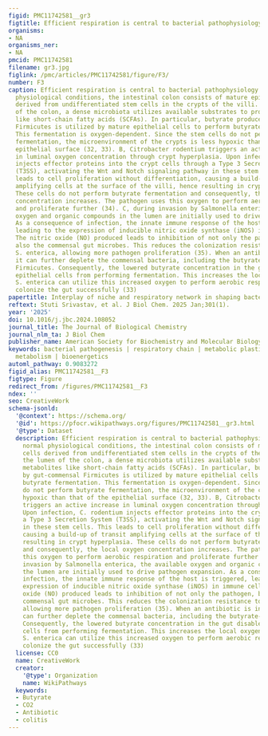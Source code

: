 ```yaml
---
figid: PMC11742581__gr3
figtitle: Efficient respiration is central to bacterial pathophysiology
organisms:
- NA
organisms_ner:
- NA
pmcid: PMC11742581
filename: gr3.jpg
figlink: /pmc/articles/PMC11742581/figure/F3/
number: F3
caption: Efficient respiration is central to bacterial pathophysiology. A, under normal
  physiological conditions, the intestinal colon consists of mature epithelial cells
  derived from undifferentiated stem cells in the crypts of the villi. In the lumen
  of the colon, a dense microbiota utilizes available substrates to produce metabolites
  like short-chain fatty acids (SCFAs). In particular, butyrate produced by gut-commensal
  Firmicutes is utilized by mature epithelial cells to perform butyrate fermentation.
  This fermentation is oxygen-dependent. Since the stem cells do not perform butyrate
  fermentation, the microenvironment of the crypts is less hypoxic than that of the
  epithelial surface (32, 33). B, Citrobacter rodentium triggers an active increase
  in luminal oxygen concentration through crypt hyperplasia. Upon infection, C. rodentium
  injects effector proteins into the crypt cells through a Type 3 Secretion System
  (T3SS), activating the Wnt and Notch signaling pathway in these stem cells. This
  leads to cell proliferation without differentiation, causing a build-up of transit
  amplifying cells at the surface of the villi, hence resulting in crypt hyperplasia.
  These cells do not perform butyrate fermentation and consequently, the local oxygen
  concentration increases. The pathogen uses this oxygen to perform aerobic respiration
  and proliferate further (34). C, during invasion by Salmonella enterica, the available
  oxygen and organic compounds in the lumen are initially used to drive pathogen expansion.
  As a consequence of infection, the innate immune response of the host is triggered,
  leading to the expression of inducible nitric oxide synthase (iNOS) in immune cells.
  The nitric oxide (NO) produced leads to inhibition of not only the pathogen, but
  also the commensal gut microbes. This reduces the colonization resistance towards
  S. enterica, allowing more pathogen proliferation (35). When an antibiotic is introduced,
  it can further deplete the commensal bacteria, including the butyrate-producing
  Firmicutes. Consequently, the lowered butyrate concentration in the gut disables
  epithelial cells from performing fermentation. This increases the local oxygen concentration.
  S. enterica can utilize this increased oxygen to perform aerobic respiration and
  colonize the gut successfully (33)
papertitle: Interplay of niche and respiratory network in shaping bacterial colonization
reftext: Stuti Srivastav, et al. J Biol Chem. 2025 Jan;301(1).
year: '2025'
doi: 10.1016/j.jbc.2024.108052
journal_title: The Journal of Biological Chemistry
journal_nlm_ta: J Biol Chem
publisher_name: American Society for Biochemistry and Molecular Biology
keywords: bacterial pathogenesis | respiratory chain | metabolic plasticity | bacterial
  metabolism | bioenergetics
automl_pathway: 0.9083272
figid_alias: PMC11742581__F3
figtype: Figure
redirect_from: /figures/PMC11742581__F3
ndex: ''
seo: CreativeWork
schema-jsonld:
  '@context': https://schema.org/
  '@id': https://pfocr.wikipathways.org/figures/PMC11742581__gr3.html
  '@type': Dataset
  description: Efficient respiration is central to bacterial pathophysiology. A, under
    normal physiological conditions, the intestinal colon consists of mature epithelial
    cells derived from undifferentiated stem cells in the crypts of the villi. In
    the lumen of the colon, a dense microbiota utilizes available substrates to produce
    metabolites like short-chain fatty acids (SCFAs). In particular, butyrate produced
    by gut-commensal Firmicutes is utilized by mature epithelial cells to perform
    butyrate fermentation. This fermentation is oxygen-dependent. Since the stem cells
    do not perform butyrate fermentation, the microenvironment of the crypts is less
    hypoxic than that of the epithelial surface (32, 33). B, Citrobacter rodentium
    triggers an active increase in luminal oxygen concentration through crypt hyperplasia.
    Upon infection, C. rodentium injects effector proteins into the crypt cells through
    a Type 3 Secretion System (T3SS), activating the Wnt and Notch signaling pathway
    in these stem cells. This leads to cell proliferation without differentiation,
    causing a build-up of transit amplifying cells at the surface of the villi, hence
    resulting in crypt hyperplasia. These cells do not perform butyrate fermentation
    and consequently, the local oxygen concentration increases. The pathogen uses
    this oxygen to perform aerobic respiration and proliferate further (34). C, during
    invasion by Salmonella enterica, the available oxygen and organic compounds in
    the lumen are initially used to drive pathogen expansion. As a consequence of
    infection, the innate immune response of the host is triggered, leading to the
    expression of inducible nitric oxide synthase (iNOS) in immune cells. The nitric
    oxide (NO) produced leads to inhibition of not only the pathogen, but also the
    commensal gut microbes. This reduces the colonization resistance towards S. enterica,
    allowing more pathogen proliferation (35). When an antibiotic is introduced, it
    can further deplete the commensal bacteria, including the butyrate-producing Firmicutes.
    Consequently, the lowered butyrate concentration in the gut disables epithelial
    cells from performing fermentation. This increases the local oxygen concentration.
    S. enterica can utilize this increased oxygen to perform aerobic respiration and
    colonize the gut successfully (33)
  license: CC0
  name: CreativeWork
  creator:
    '@type': Organization
    name: WikiPathways
  keywords:
  - Butyrate
  - CO2
  - Antibiotic
  - colitis
---
```

